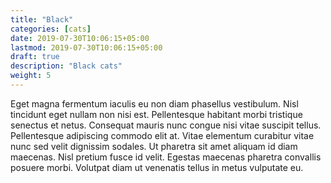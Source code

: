 ```yaml
---
title: "Black"
categories: [cats]
date: 2019-07-30T10:06:15+05:00
lastmod: 2019-07-30T10:06:15+05:00
draft: true
description: "Black cats"
weight: 5
---
```


Eget magna fermentum iaculis eu non diam phasellus vestibulum. Nisl tincidunt eget nullam non nisi est. Pellentesque habitant morbi tristique senectus et netus. Consequat mauris nunc congue nisi vitae suscipit tellus. Pellentesque adipiscing commodo elit at. Vitae elementum curabitur vitae nunc sed velit dignissim sodales. Ut pharetra sit amet aliquam id diam maecenas. Nisl pretium fusce id velit. Egestas maecenas pharetra convallis posuere morbi. Volutpat diam ut venenatis tellus in metus vulputate eu.
